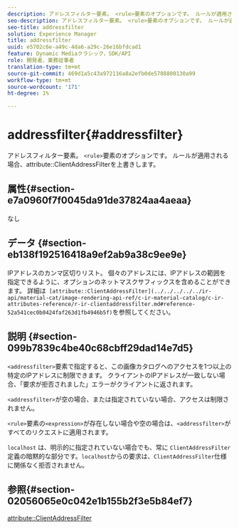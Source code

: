 ```yaml
---
description: アドレスフィルター要素。 <rule>要素のオプションです。 ルールが適用される場合に、属性ClientAddressFilterを上書きします。
seo-description: アドレスフィルター要素。 <rule>要素のオプションです。 ルールが適用される場合に、属性ClientAddressFilterを上書きします。
seo-title: addressfilter
solution: Experience Manager
title: addressfilter
uuid: e5702c6e-a49c-4da6-a29c-26e16bfdcad1
feature: Dynamic Mediaクラシック，SDK/API
role: 開発者、業務従事者
translation-type: tm+mt
source-git-commit: 469d1a5c43a972116a8a2efb0de5708800130a99
workflow-type: tm+mt
source-wordcount: '171'
ht-degree: 1%

---
```



# addressfilter{#addressfilter}

アドレスフィルター要素。 `<rule>`要素のオプションです。 ルールが適用される場合、attribute::ClientAddressFilterを上書きします。

## 属性{#section-e7a0960f7f0045da91de37824aa4aeaa}

なし

## データ {#section-eb138f192516418a9ef2ab9a38c9ee9e}

IPアドレスのカンマ区切りリスト。 個々のアドレスには、IPアドレスの範囲を指定できるように、オプションのネットマスクサフィックスを含めることができます。 詳細は` [attribute::ClientAddressFilter](../../../../../ir-api/material-cat/image-rendering-api-ref/c-ir-material-catalog/c-ir-attributes-reference/r-ir-clientaddressfilter.md#reference-52a541cec0b0424faf263d1fb4946b5f)`を参照してください。

## 説明 {#section-099b7839c4be40c68cbff29dad14e7d5}

`<addressfilter>`要素で指定すると、この画像カタログへのアクセスを1つ以上の特定のIPアドレスに制限できます。 クライアントのIPアドレスが一致しない場合、「要求が拒否されました」エラーがクライアントに返されます。

`<addressfilter>`が空の場合、または指定されていない場合、アクセスは制限されません。

`<rule>`要素の`<expression>`が存在しない場合や空の場合は、`<addressfilter>`がすべてのリクエストに適用されます。

`localhost` は、明示的に指定されていない場合でも、常に `ClientAddressFilter` 定義の暗黙的な部分です。`localhost`からの要求は、`ClientAddressFilter`仕様に関係なく拒否されません。

## 参照{#section-02056065e0c042e1b155b2f3e5b84ef7}

[attribute::ClientAddressFilter](../../../../../ir-api/material-cat/image-rendering-api-ref/c-ir-material-catalog/c-ir-attributes-reference/r-ir-clientaddressfilter.md#reference-52a541cec0b0424faf263d1fb4946b5f)
